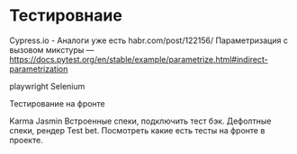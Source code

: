 

# Тестировнаие



Cypress.io - Аналоги уже есть
habr.com/post/122156/
Параметризация с вызовом микстуры — https://docs.pytest.org/en/stable/example/parametrize.html#indirect-parametrization

playwright
Selenium

Тестирование на фронте 

Karma 
Jasmin
Встроенные спеки, подключить тест бэк.
Дефолтные спеки, рендер
Test bet. Посмотреть какие есть тесты на фронте в проекте.


